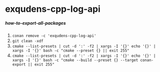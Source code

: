 # exqudens-cpp-log-api

##### how-to-export-all-packages

1. `conan remove -c 'exqudens-cpp-log-api'`
2. `git clean -xdf`
3. `cmake --list-presets | cut -d ':' -f2 | xargs -I '{}' echo '{}' | xargs -I '{}' bash -c "cmake --preset {} || exit 255"`
4. `cmake --list-presets | cut -d ':' -f2 | xargs -I '{}' echo '{}' | xargs -I '{}' bash -c "cmake --build --preset {} --target conan-export || exit 255"`
